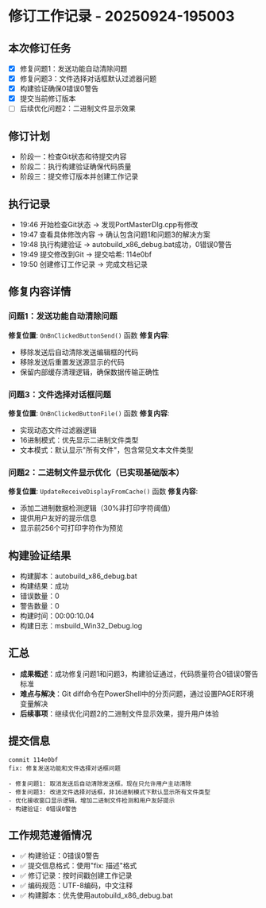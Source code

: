 ﻿# 修订工作记录 - 20250924-195003

## 本次修订任务
- [x] 修复问题1：发送功能自动清除问题
- [x] 修复问题3：文件选择对话框默认过滤器问题
- [x] 构建验证确保0错误0警告
- [x] 提交当前修订版本
- [ ] 后续优化问题2：二进制文件显示效果

## 修订计划
- 阶段一：检查Git状态和待提交内容
- 阶段二：执行构建验证确保代码质量
- 阶段三：提交修订版本并创建工作记录

## 执行记录
- 19:46 开始检查Git状态 → 发现PortMasterDlg.cpp有修改
- 19:47 查看具体修改内容 → 确认包含问题1和问题3的解决方案
- 19:48 执行构建验证 → autobuild_x86_debug.bat成功，0错误0警告
- 19:49 提交修改到Git → 提交哈希: 114e0bf
- 19:50 创建修订工作记录 → 完成文档记录

## 修复内容详情

### 问题1：发送功能自动清除问题
**修复位置**: `OnBnClickedButtonSend()` 函数
**修复内容**: 
- 移除发送后自动清除发送编辑框的代码
- 移除发送后重置发送源显示的代码
- 保留内部缓存清理逻辑，确保数据传输正确性

### 问题3：文件选择对话框问题
**修复位置**: `OnBnClickedButtonFile()` 函数
**修复内容**:
- 实现动态文件过滤器逻辑
- 16进制模式：优先显示二进制文件类型
- 文本模式：默认显示"所有文件"，包含常见文本文件类型

### 问题2：二进制文件显示优化（已实现基础版本）
**修复位置**: `UpdateReceiveDisplayFromCache()` 函数
**修复内容**:
- 添加二进制数据检测逻辑（30%非打印字符阈值）
- 提供用户友好的提示信息
- 显示前256个可打印字符作为预览

## 构建验证结果
- 构建脚本：autobuild_x86_debug.bat
- 构建结果：成功
- 错误数量：0
- 警告数量：0
- 构建时间：00:00:10.04
- 构建日志：msbuild_Win32_Debug.log

## 汇总
- **成果概述**：成功修复问题1和问题3，构建验证通过，代码质量符合0错误0警告标准
- **难点与解决**：Git diff命令在PowerShell中的分页问题，通过设置PAGER环境变量解决
- **后续事项**：继续优化问题2的二进制文件显示效果，提升用户体验

## 提交信息
```
commit 114e0bf
fix: 修复发送功能和文件选择对话框问题

- 修复问题1: 取消发送后自动清除发送框，现在只允许用户主动清除
- 修复问题3: 改进文件选择对话框，非16进制模式下默认显示所有文件类型
- 优化接收窗口显示逻辑，增加二进制文件检测和用户友好提示
- 构建验证: 0错误0警告
```

## 工作规范遵循情况
- ✅ 构建验证：0错误0警告
- ✅ 提交信息格式：使用"fix: 描述"格式
- ✅ 修订记录：按时间戳创建工作记录
- ✅ 编码规范：UTF-8编码，中文注释
- ✅ 构建脚本：优先使用autobuild_x86_debug.bat